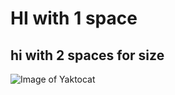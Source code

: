 # HI with 1 space
## hi with 2 spaces for size
![Image of Yaktocat](https://octodex.github.com/images/yaktocat.png)
